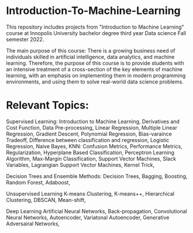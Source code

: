 # Introduction-To-Machine-Learning
This repository includes projects from "Introduction to Machine Learning" course at Innopolis University bachelor degree third year Data science Fall semester 2022.

The main purpose of this course: There is a growing business need of individuals skilled in artificial intelligence, data analytics, and machine learning. Therefore, the purpose of this course is to provide students with an intensive treatment of a cross-section of the key elements of machine learning, with an emphasis on implementing them in modern programming environments, and using them to solve real-world data science problems.

# Relevant Topics:

Supervised Learning: Introduction to Machine Learning, Derivatives and Cost Function, Data Pre-processing, Linear Regression, Multiple Linear Regression, Gradient Descent, Polynomial Regression, Bias-varaince Tradeoff, Difference between classification and regression, Logistic Regression, Naive Bayes, KNN: Confusion Metrics, Performance Metrics, Regularization, Hyperplane Based Classification, Perceptron Learning Algorithm, Max-Margin Classification, Support Vector Machines, Slack Variables, Lagrangian Support Vector Machines, Kernel Trick,

Decision Trees and Ensemble Methods: Decision Trees, Bagging, Boosting, Random Forest, Adaboost,

Unsupervised Learning K-means Clustering, K-means++, Hierarchical Clustering, DBSCAN, Mean-shift,

Deep Learning Artificial Neural Networks, Back-propagation, Convolutional Neural Networks, Autoencoder, Variatonal Autoencoder, Generative Adversairal Networks,
